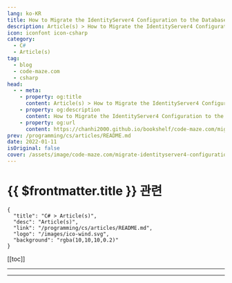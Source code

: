 ```yaml
---
lang: ko-KR
title: How to Migrate the IdentityServer4 Configuration to the Database with EntityFramework Core
description: Article(s) > How to Migrate the IdentityServer4 Configuration to the Database with EntityFramework Core
icon: iconfont icon-csharp
category: 
  - C#
  - Article(s)
tag: 
  - blog
  - code-maze.com
  - csharp
head:  
  - - meta:
    - property: og:title
      content: Article(s) > How to Migrate the IdentityServer4 Configuration to the Database with EntityFramework Core
    - property: og:description
      content: How to Migrate the IdentityServer4 Configuration to the Database with EntityFramework Core
    - property: og:url
      content: https://chanhi2000.github.io/bookshelf/code-maze.com/migrate-identityserver4-configuration-to-database.html
prev: /programming/cs/articles/README.md
date: 2022-01-11
isOriginal: false
cover: /assets/image/code-maze.com/migrate-identityserver4-configuration-to-database/banner.png
---
```


# {{ $frontmatter.title }} 관련

```component VPCard
{
  "title": "C# > Article(s)",
  "desc": "Article(s)",
  "link": "/programming/cs/articles/README.md",
  "logo": "/images/ico-wind.svg",
  "background": "rgba(10,10,10,0.2)"
}
```

[[toc]]

---

<SiteInfo
  name="How to Migrate the IdentityServer4 Configuration to the Database with EntityFramework Core"
  desc="In this article we are going to learn how to Migrate the IdentityServer4 Configuration to the MS SQL database in a few easy steps."
  url="https://code-maze.com/migrate-identityserver4-configuration-to-database/"
  logo="/assets/image/code-maze.com/favicon.png"
  preview="/assets/image/code-maze.com/migrate-identityserver4-configuration-to-database/banner.png"/>

<!-- TODO: 작성 -->

---

<TagLinks />